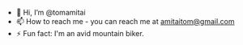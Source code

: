 - 👋 Hi, I’m @tomamitai
- 📫 How to reach me - you can reach me at amitaitom@gmail.com
- ⚡ Fun fact: I'm an avid mountain biker.

<!---
tomamitai/tomamitai is a ✨ special ✨ repository because its `README.md` (this file) appears on your GitHub profile.
You can click the Preview link to take a look at your changes.
--->
